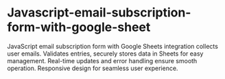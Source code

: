 # Javascript-email-subscription-form-with-google-sheet
JavaScript email subscription form with Google Sheets integration collects user emails. Validates entries, securely stores data in Sheets for easy management. Real-time updates and error handling ensure smooth operation. Responsive design for seamless user experience.
